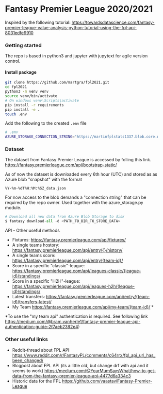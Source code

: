 # Fantasy Premier League 2020/2021

Inspired by the following tutorial:
https://towardsdatascience.com/fantasy-premier-league-value-analysis-python-tutorial-using-the-fpl-api-8031edfe9910

### Getting started

The repo is based in python3 and jupyter with jupytext for agile version control.

#### **Install package**
```bash
git clone https://github.com/martgra/fpl2021.git
cd fpl2021
python3 -m venv venv
source venv/bin/activate
# On windows venv\Scripts\activate
pip install -r requirements
pip install -e .
touch .env
```
Add the following to the created ```.env``` file
```bash
# .env
AZURE_STORAGE_CONNECTION_STRING="https://martinfplstats1337.blob.core.windows.net/fplstats"
```

### Dataset
The dataset from Fantasy Premier League is accessed  by folling this link.
https://fantasy.premierleague.com/api/bootstrap-static/

As of now the dataset is downloaded every 6th hour (UTC) and stored as as Azure blob "snapshot" with the format
```
%Y-%m-%dT%H:%M:%SZ_data.json
```

For now access to the blob demands a "connection string" that can be required by the repo owner. Used together with the azure_storage.py module.
```python
# Download all new data from Azure Blob Storage to disk
$ fantasy download-all -d <PATH_TO_DIR_TO_STORE_DATA>
```


API - Other useful methods

* Fixtures: https://fantasy.premierleague.com/api/fixtures/
* A single teams hostory: https://fantasy.premierleague.com/api/entry/{}/history/
* A single teams score: https://fantasy.premierleague.com/api/entry/{team-id}/
* Score in a specific "classic"-league: https://fantasy.premierleague.com/api/leagues-classic/{league-id}/standings/
* Score in a specific "H2H"-league: https://fantasy.premierleague.com/api/leagues-h2h/{league-id}/standings/
* Latest transfers: https://fantasy.premierleague.com/api/entry/{team-id}/transfers-latest/
* My Team https://fantasy.premierleague.com/api/my-team/{team-id}/ *

*To use the "my team api" authentication is required. See following link
https://medium.com/@bram.vanherle1/fantasy-premier-league-api-authentication-guide-2f7aeb2382e4)

### Other useful links

* Reddit-thread about FPL API
    https://www.reddit.com/r/FantasyPL/comments/c64rrx/fpl_api_url_has_been_changed/
* Blogpost about FPL API (its a little old, but change drf with api and it seems to work)
    https://medium.com/@YourMumSaysWhat/how-to-get-data-from-the-fantasy-premier-league-api-4477d6a334c3
* Historic data for the FPL
    https://github.com/vaastav/Fantasy-Premier-League

